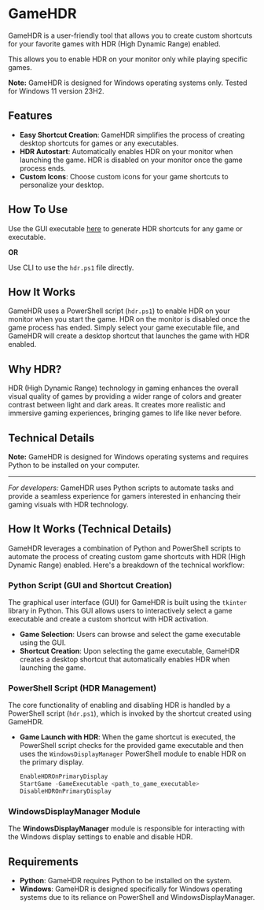 

# GameHDR

GameHDR is a user-friendly tool that allows you to create custom shortcuts for your favorite games with HDR (High Dynamic Range) enabled. 

This allows you to enable HDR on your monitor only while playing specific games.

**Note:** GameHDR is designed for Windows operating systems only. Tested for Windows 11 version 23H2.

## Features

- **Easy Shortcut Creation**: GameHDR simplifies the process of creating desktop shortcuts for games or any executables.
- **HDR Autostart**: Automatically enables HDR on your monitor when launching the game. HDR is disabled on your monitor once the game process ends.
- **Custom Icons**: Choose custom icons for your game shortcuts to personalize your desktop.

## How To Use
Use the GUI executable [here](https://github.com/Xtremilicious/GameHDR/releases/tag/release) to generate HDR shortcuts for any game or executable.

**OR**

Use CLI to use the `hdr.ps1` file directly.



## How It Works

GameHDR uses a PowerShell script (`hdr.ps1`) to enable HDR on your monitor when you start the game. HDR on the monitor is disabled once the game process has ended. Simply select your game executable file, and GameHDR will create a desktop shortcut that launches the game with HDR enabled.

## Why HDR?

HDR (High Dynamic Range) technology in gaming enhances the overall visual quality of games by providing a wider range of colors and greater contrast between light and dark areas. It creates more realistic and immersive gaming experiences, bringing games to life like never before.

## Technical Details

**Note:** GameHDR is designed for Windows operating systems and requires Python to be installed on your computer.

---

*For developers:* GameHDR uses Python scripts to automate tasks and provide a seamless experience for gamers interested in enhancing their gaming visuals with HDR technology.

## How It Works (Technical Details)

GameHDR leverages a combination of Python and PowerShell scripts to automate the process of creating custom game shortcuts with HDR (High Dynamic Range) enabled. Here's a breakdown of the technical workflow:

### Python Script (GUI and Shortcut Creation)

The graphical user interface (GUI) for GameHDR is built using the `tkinter` library in Python. This GUI allows users to interactively select a game executable and create a custom shortcut with HDR activation.

- **Game Selection**: Users can browse and select the game executable using the GUI.
- **Shortcut Creation**: Upon selecting the game executable, GameHDR creates a desktop shortcut that automatically enables HDR when launching the game.

### PowerShell Script (HDR Management)

The core functionality of enabling and disabling HDR is handled by a PowerShell script (`hdr.ps1`), which is invoked by the shortcut created using GameHDR.

- **Game Launch with HDR**: When the game shortcut is executed, the PowerShell script checks for the provided game executable and then uses the `WindowsDisplayManager` PowerShell module to enable HDR on the primary display.
  
  ```powershell
  EnableHDROnPrimaryDisplay
  StartGame -GameExecutable <path_to_game_executable>
  DisableHDROnPrimaryDisplay

### WindowsDisplayManager Module

The **WindowsDisplayManager** module is responsible for interacting with the Windows display settings to enable and disable HDR.

## Requirements

- **Python**: GameHDR requires Python to be installed on the system.
- **Windows**: GameHDR is designed specifically for Windows operating systems due to its reliance on PowerShell and WindowsDisplayManager.


